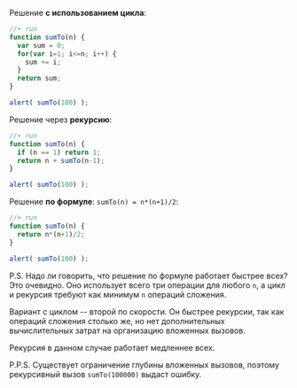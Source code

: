 Решение **с использованием цикла**:

```js
//+ run
function sumTo(n) {
  var sum = 0;
  for(var i=1; i<=n; i++) {
    sum += i;
  }
  return sum;
}

alert( sumTo(100) );
```

Решение через **рекурсию**:

```js
//+ run
function sumTo(n) {
  if (n == 1) return 1;
  return n + sumTo(n-1);
}

alert( sumTo(100) );
```

Решение **по формуле**: `sumTo(n) = n*(n+1)/2`:

```js
//+ run
function sumTo(n) {
  return n*(n+1)/2;
}

alert( sumTo(100) );
```

P.S. Надо ли говорить, что решение по формуле работает быстрее всех? Это очевидно. Оно использует всего три операции для любого `n`, а цикл и рекурсия требуют как минимум `n` операций сложения.

Вариант с циклом -- второй по скорости. Он быстрее рекурсии, так как операций сложения столько же, но нет дополнительных вычислительных затрат на организацию вложенных вызовов.

Рекурсия в данном случае работает медленнее всех.

P.P.S. Существует ограничение глубины вложенных вызовов, поэтому рекурсивный вызов `sumTo(100000)` выдаст ошибку.